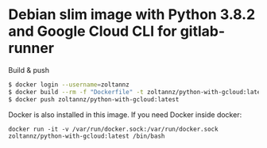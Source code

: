 # Debian slim image with Python 3.8.2 and Google Cloud CLI for gitlab-runner

Build & push

```bash
$ docker login --username=zoltannz
$ docker build --rm -f "Dockerfile" -t zoltannz/python-with-gcloud:latest .
$ docker push zoltannz/python-with-gcloud:latest
```

Docker is also installed in this image. If you need Docker inside docker:

```
docker run -it -v /var/run/docker.sock:/var/run/docker.sock zoltannz/python-with-gcloud:latest /bin/bash
```